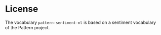 # License
The vocabulary `pattern-sentiment-nl` is based on a sentiment vocabulary of the Pattern project.  

